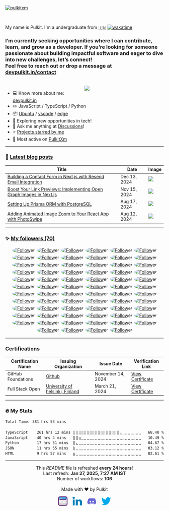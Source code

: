 [![pulkitxm](https://utfs.io/f/fAg0SbN5tYMawKGr0YTf0H1JXoMj5DTdB38FOVscE2yeUhwa)](https://www.holopin.io/@pulkitxm)

<br/>
 
My name is Pulkit. I'm a undergraduate from 🇮🇳 [![wakatime](https://wakatime.com/badge/user/018b392d-3ab1-4608-aec5-c9d51a551252.svg)](https://wakatime.com/@018b392d-3ab1-4608-aec5-c9d51a551252)

<h3>
 I’m currently seeking opportunities where I can contribute, learn, and grow as a developer. If you’re looking for someone passionate about building impactful software and eager to dive into new challenges, let’s connect!
 <br/>
 Feel free to reach out or drop a message at <a href="http://devpulkit.in/contact">devpulkit.in/contact</a>
</h3>
<br/>

<img align="right" width="50%" src="https://github-readme-stats.vercel.app/api?username=pulkitxm&count_private=true&show_icons=true&theme=react&rank_icon=github&border_radius=10">

- :computer: Know more about me: [devpulkit.in](https://www.devpulkit.in/)
- :pencil2: JavaScript / TypeScript / Python
- :package: [Ubuntu](https://ubuntu.com/) / [vscode](https://code.visualstudio.com) / [edge](https://www.microsoft.com/en-us/edge)
- :seedling: Exploring new opportunities in tech!
- :thought_balloon: Ask me anything at [Discussions](https://github.com/pulkitxm/pulkitxm/discussions/new/choose)!
- :star: [Projects starred by me](https://github.com/Pulkitxm?tab=stars)
- :pushpin: Most active on [PulkitXm](https://github.com/pulkitxm)

---

### :pencil: [Latest blog posts](https://blogs.devpulkit.in)

<!--START_SECTION:blog-posts-->
| Title | Date | Image |
| ----- | ---- | ----- |
| [Building a Contact Form in Next.js with Resend Email Integration](https://blogs.devpulkit.in/emails-with-resend) | Dec 13, 2024 | <img src="https://cdn.hashnode.com/res/hashnode/image/upload/v1734081142688/30bd0035-ff2e-4a94-a3f3-5549231565e4.jpeg?w=300&h=157&fit=crop&crop=entropy&auto=compress,format&format=webp"  />
| [Boost Your Link Previews: Implementing Open Graph Images in Next.js](https://blogs.devpulkit.in/open-graph-images-in-nextjs) | Nov 15, 2024 | <img src="https://cdn.hashnode.com/res/hashnode/image/upload/v1731658433998/70bdbb5d-1123-478d-b35a-316169ce5615.png?w=300&h=157&fit=crop&crop=entropy&auto=compress,format&format=webp"  />
| [Setting Up Prisma ORM with PostgreSQL](https://blogs.devpulkit.in/setting-up-prisma-orm-with-postgresql) | Aug 17, 2024 | <img src="https://cdn.hashnode.com/res/hashnode/image/upload/v1734016058521/1d653d70-3204-40fa-9272-58298cd8e663.webp?w=300&h=157&fit=crop&crop=entropy&auto=compress,format&format=webp"  />
| [Adding Animated Image Zoom to Your React App with PhotoSwipe](https://blogs.devpulkit.in/react-image-gallery-with-photoswipe) | Aug 12, 2024 | <img src="https://cdn.hashnode.com/res/hashnode/image/upload/v1723050714944/ecb7f6c0-7151-4ce1-9c57-08c47e2a6625.jpeg?w=300&h=157&fit=crop&crop=entropy&auto=compress,format&format=webp"  />
<!--END_SECTION:blog-posts-->

---

<!--START_SECTION:top-followers-heading-->

### :sparkles: [My followers (70)](https://github.com/Pulkitxm?tab=followers)

<!--End_SECTION:top-followers-heading-->

<!--START_SECTION:top-followers-->
<div style="display: flex; justify-content: center; flex-wrap: wrap;"><a href="https://github.com/AakashGujar" target="_blank"><img src="https://avatars.githubusercontent.com/u/109903705?v=4" alt="Follower" width="50" height="50" style="border-radius: 50%; margin: 3px;"/></a>
<a href="https://github.com/Aarushi-bhatia" target="_blank"><img src="https://avatars.githubusercontent.com/u/145634342?v=4" alt="Follower" width="50" height="50" style="border-radius: 50%; margin: 3px;"/></a>
<a href="https://github.com/aashutosh004" target="_blank"><img src="https://avatars.githubusercontent.com/u/152780762?v=4" alt="Follower" width="50" height="50" style="border-radius: 50%; margin: 3px;"/></a>
<a href="https://github.com/AayushKarwa" target="_blank"><img src="https://avatars.githubusercontent.com/u/89857864?v=4" alt="Follower" width="50" height="50" style="border-radius: 50%; margin: 3px;"/></a>
<a href="https://github.com/AbinashC2" target="_blank"><img src="https://avatars.githubusercontent.com/u/132013987?v=4" alt="Follower" width="50" height="50" style="border-radius: 50%; margin: 3px;"/></a>
<a href="https://github.com/adedolapoadegboye" target="_blank"><img src="https://avatars.githubusercontent.com/u/79329667?v=4" alt="Follower" width="50" height="50" style="border-radius: 50%; margin: 3px;"/></a>
<a href="https://github.com/aditya-agarwal2003" target="_blank"><img src="https://avatars.githubusercontent.com/u/111106895?v=4" alt="Follower" width="50" height="50" style="border-radius: 50%; margin: 3px;"/></a>
<a href="https://github.com/agayushh" target="_blank"><img src="https://avatars.githubusercontent.com/u/126490041?v=4" alt="Follower" width="50" height="50" style="border-radius: 50%; margin: 3px;"/></a>
<a href="https://github.com/ahmadsalahuddeen" target="_blank"><img src="https://avatars.githubusercontent.com/u/71287508?v=4" alt="Follower" width="50" height="50" style="border-radius: 50%; margin: 3px;"/></a>
<a href="https://github.com/AI0228" target="_blank"><img src="https://avatars.githubusercontent.com/u/145859755?v=4" alt="Follower" width="50" height="50" style="border-radius: 50%; margin: 3px;"/></a>
<a href="https://github.com/Anujmishra2005" target="_blank"><img src="https://avatars.githubusercontent.com/u/72244992?v=4" alt="Follower" width="50" height="50" style="border-radius: 50%; margin: 3px;"/></a>
<a href="https://github.com/ArielMAJ" target="_blank"><img src="https://avatars.githubusercontent.com/u/69123486?v=4" alt="Follower" width="50" height="50" style="border-radius: 50%; margin: 3px;"/></a>
<a href="https://github.com/Arnab2002Pal" target="_blank"><img src="https://avatars.githubusercontent.com/u/101279242?v=4" alt="Follower" width="50" height="50" style="border-radius: 50%; margin: 3px;"/></a>
<a href="https://github.com/azra316" target="_blank"><img src="https://avatars.githubusercontent.com/u/139526226?v=4" alt="Follower" width="50" height="50" style="border-radius: 50%; margin: 3px;"/></a>
<a href="https://github.com/best-journey" target="_blank"><img src="https://avatars.githubusercontent.com/u/144888274?v=4" alt="Follower" width="50" height="50" style="border-radius: 50%; margin: 3px;"/></a>
<a href="https://github.com/BionStt" target="_blank"><img src="https://avatars.githubusercontent.com/u/43228630?v=4" alt="Follower" width="50" height="50" style="border-radius: 50%; margin: 3px;"/></a>
<a href="https://github.com/Bulbuccus" target="_blank"><img src="https://avatars.githubusercontent.com/u/153486220?v=4" alt="Follower" width="50" height="50" style="border-radius: 50%; margin: 3px;"/></a>
<a href="https://github.com/ch-stya" target="_blank"><img src="https://avatars.githubusercontent.com/u/192712419?v=4" alt="Follower" width="50" height="50" style="border-radius: 50%; margin: 3px;"/></a>
<a href="https://github.com/davidfgomes" target="_blank"><img src="https://avatars.githubusercontent.com/u/132530609?v=4" alt="Follower" width="50" height="50" style="border-radius: 50%; margin: 3px;"/></a>
<a href="https://github.com/Deb0071" target="_blank"><img src="https://avatars.githubusercontent.com/u/123491673?v=4" alt="Follower" width="50" height="50" style="border-radius: 50%; margin: 3px;"/></a>
<a href="https://github.com/devpulkitt" target="_blank"><img src="https://avatars.githubusercontent.com/u/191749786?v=4" alt="Follower" width="50" height="50" style="border-radius: 50%; margin: 3px;"/></a>
<a href="https://github.com/divA2805" target="_blank"><img src="https://avatars.githubusercontent.com/u/158808168?v=4" alt="Follower" width="50" height="50" style="border-radius: 50%; margin: 3px;"/></a>
<a href="https://github.com/Faisal786111" target="_blank"><img src="https://avatars.githubusercontent.com/u/124188437?v=4" alt="Follower" width="50" height="50" style="border-radius: 50%; margin: 3px;"/></a>
<a href="https://github.com/GauravKesh" target="_blank"><img src="https://avatars.githubusercontent.com/u/98611148?v=4" alt="Follower" width="50" height="50" style="border-radius: 50%; margin: 3px;"/></a>
<a href="https://github.com/gbowne1" target="_blank"><img src="https://avatars.githubusercontent.com/u/47549872?v=4" alt="Follower" width="50" height="50" style="border-radius: 50%; margin: 3px;"/></a>
<a href="https://github.com/GUARDIANSOFCODE" target="_blank"><img src="https://avatars.githubusercontent.com/u/160457369?v=4" alt="Follower" width="50" height="50" style="border-radius: 50%; margin: 3px;"/></a>
<a href="https://github.com/harshitduttshukla" target="_blank"><img src="https://avatars.githubusercontent.com/u/148779601?v=4" alt="Follower" width="50" height="50" style="border-radius: 50%; margin: 3px;"/></a>
<a href="https://github.com/harshsoni003" target="_blank"><img src="https://avatars.githubusercontent.com/u/155532861?v=4" alt="Follower" width="50" height="50" style="border-radius: 50%; margin: 3px;"/></a>
<a href="https://github.com/Heismanish" target="_blank"><img src="https://avatars.githubusercontent.com/u/92051445?v=4" alt="Follower" width="50" height="50" style="border-radius: 50%; margin: 3px;"/></a>
<a href="https://github.com/Het-Rasadiya" target="_blank"><img src="https://avatars.githubusercontent.com/u/118646018?v=4" alt="Follower" width="50" height="50" style="border-radius: 50%; margin: 3px;"/></a>
<a href="https://github.com/IDouble" target="_blank"><img src="https://avatars.githubusercontent.com/u/18186995?v=4" alt="Follower" width="50" height="50" style="border-radius: 50%; margin: 3px;"/></a>
<a href="https://github.com/irohandev" target="_blank"><img src="https://avatars.githubusercontent.com/u/108291771?v=4" alt="Follower" width="50" height="50" style="border-radius: 50%; margin: 3px;"/></a>
<a href="https://github.com/ishaan1995" target="_blank"><img src="https://avatars.githubusercontent.com/u/12032343?v=4" alt="Follower" width="50" height="50" style="border-radius: 50%; margin: 3px;"/></a>
<a href="https://github.com/Jatin4224" target="_blank"><img src="https://avatars.githubusercontent.com/u/93386551?v=4" alt="Follower" width="50" height="50" style="border-radius: 50%; margin: 3px;"/></a>
<a href="https://github.com/kanakOS01" target="_blank"><img src="https://avatars.githubusercontent.com/u/114474953?v=4" alt="Follower" width="50" height="50" style="border-radius: 50%; margin: 3px;"/></a>
<a href="https://github.com/kxitika" target="_blank"><img src="https://avatars.githubusercontent.com/u/163126463?v=4" alt="Follower" width="50" height="50" style="border-radius: 50%; margin: 3px;"/></a>
<a href="https://github.com/LakshayxBansal" target="_blank"><img src="https://avatars.githubusercontent.com/u/163767683?v=4" alt="Follower" width="50" height="50" style="border-radius: 50%; margin: 3px;"/></a>
<a href="https://github.com/LefterisXefteris" target="_blank"><img src="https://avatars.githubusercontent.com/u/136985982?v=4" alt="Follower" width="50" height="50" style="border-radius: 50%; margin: 3px;"/></a>
<a href="https://github.com/Manas-thakur" target="_blank"><img src="https://avatars.githubusercontent.com/u/94138492?v=4" alt="Follower" width="50" height="50" style="border-radius: 50%; margin: 3px;"/></a>
<a href="https://github.com/mebremame" target="_blank"><img src="https://avatars.githubusercontent.com/u/165416120?v=4" alt="Follower" width="50" height="50" style="border-radius: 50%; margin: 3px;"/></a>
<a href="https://github.com/mohit-100" target="_blank"><img src="https://avatars.githubusercontent.com/u/142308041?v=4" alt="Follower" width="50" height="50" style="border-radius: 50%; margin: 3px;"/></a>
<a href="https://github.com/moyezr" target="_blank"><img src="https://avatars.githubusercontent.com/u/83092503?v=4" alt="Follower" width="50" height="50" style="border-radius: 50%; margin: 3px;"/></a>
<a href="https://github.com/mustafacagri" target="_blank"><img src="https://avatars.githubusercontent.com/u/7488394?v=4" alt="Follower" width="50" height="50" style="border-radius: 50%; margin: 3px;"/></a>
<a href="https://github.com/namannn04" target="_blank"><img src="https://avatars.githubusercontent.com/u/146120647?v=4" alt="Follower" width="50" height="50" style="border-radius: 50%; margin: 3px;"/></a>
<a href="https://github.com/Narender01" target="_blank"><img src="https://avatars.githubusercontent.com/u/86468988?v=4" alt="Follower" width="50" height="50" style="border-radius: 50%; margin: 3px;"/></a>
<a href="https://github.com/nitinsai2612" target="_blank"><img src="https://avatars.githubusercontent.com/u/118629622?v=4" alt="Follower" width="50" height="50" style="border-radius: 50%; margin: 3px;"/></a>
<a href="https://github.com/OfficialCodeVoyage" target="_blank"><img src="https://avatars.githubusercontent.com/u/72575602?v=4" alt="Follower" width="50" height="50" style="border-radius: 50%; margin: 3px;"/></a>
<a href="https://github.com/pulkitxm2" target="_blank"><img src="https://avatars.githubusercontent.com/u/129366644?v=4" alt="Follower" width="50" height="50" style="border-radius: 50%; margin: 3px;"/></a>
<a href="https://github.com/RahulDadhich26" target="_blank"><img src="https://avatars.githubusercontent.com/u/111578507?v=4" alt="Follower" width="50" height="50" style="border-radius: 50%; margin: 3px;"/></a>
<a href="https://github.com/RJ8084" target="_blank"><img src="https://avatars.githubusercontent.com/u/146812036?v=4" alt="Follower" width="50" height="50" style="border-radius: 50%; margin: 3px;"/></a>
<a href="https://github.com/ronit-1404" target="_blank"><img src="https://avatars.githubusercontent.com/u/88834510?v=4" alt="Follower" width="50" height="50" style="border-radius: 50%; margin: 3px;"/></a>
<a href="https://github.com/rr3s1" target="_blank"><img src="https://avatars.githubusercontent.com/u/75430531?v=4" alt="Follower" width="50" height="50" style="border-radius: 50%; margin: 3px;"/></a>
<a href="https://github.com/SadmanYasar" target="_blank"><img src="https://avatars.githubusercontent.com/u/67522140?v=4" alt="Follower" width="50" height="50" style="border-radius: 50%; margin: 3px;"/></a>
<a href="https://github.com/Sameer103" target="_blank"><img src="https://avatars.githubusercontent.com/u/79912125?v=4" alt="Follower" width="50" height="50" style="border-radius: 50%; margin: 3px;"/></a>
<a href="https://github.com/scorpionkinganukis" target="_blank"><img src="https://avatars.githubusercontent.com/u/81745188?v=4" alt="Follower" width="50" height="50" style="border-radius: 50%; margin: 3px;"/></a>
<a href="https://github.com/shashank30082004" target="_blank"><img src="https://avatars.githubusercontent.com/u/140587990?v=4" alt="Follower" width="50" height="50" style="border-radius: 50%; margin: 3px;"/></a>
<a href="https://github.com/ShashankRampardos" target="_blank"><img src="https://avatars.githubusercontent.com/u/66352865?v=4" alt="Follower" width="50" height="50" style="border-radius: 50%; margin: 3px;"/></a>
<a href="https://github.com/shivamsaklani" target="_blank"><img src="https://avatars.githubusercontent.com/u/86798314?v=4" alt="Follower" width="50" height="50" style="border-radius: 50%; margin: 3px;"/></a>
<a href="https://github.com/smitjiwani" target="_blank"><img src="https://avatars.githubusercontent.com/u/78549024?v=4" alt="Follower" width="50" height="50" style="border-radius: 50%; margin: 3px;"/></a>
<a href="https://github.com/Some1Uknow" target="_blank"><img src="https://avatars.githubusercontent.com/u/130275024?v=4" alt="Follower" width="50" height="50" style="border-radius: 50%; margin: 3px;"/></a>
<a href="https://github.com/SrijaVuppala295" target="_blank"><img src="https://avatars.githubusercontent.com/u/140592148?v=4" alt="Follower" width="50" height="50" style="border-radius: 50%; margin: 3px;"/></a>
<a href="https://github.com/standardgalactic" target="_blank"><img src="https://avatars.githubusercontent.com/u/43516554?v=4" alt="Follower" width="50" height="50" style="border-radius: 50%; margin: 3px;"/></a>
<a href="https://github.com/umangPokhriyall" target="_blank"><img src="https://avatars.githubusercontent.com/u/151832630?v=4" alt="Follower" width="50" height="50" style="border-radius: 50%; margin: 3px;"/></a>
<a href="https://github.com/UrCode-Buddy" target="_blank"><img src="https://avatars.githubusercontent.com/u/136894128?v=4" alt="Follower" width="50" height="50" style="border-radius: 50%; margin: 3px;"/></a>
<a href="https://github.com/uurbanbuddha" target="_blank"><img src="https://avatars.githubusercontent.com/u/126100574?v=4" alt="Follower" width="50" height="50" style="border-radius: 50%; margin: 3px;"/></a>
<a href="https://github.com/vibhorjoshi" target="_blank"><img src="https://avatars.githubusercontent.com/u/105739194?v=4" alt="Follower" width="50" height="50" style="border-radius: 50%; margin: 3px;"/></a>
<a href="https://github.com/Vivek09Chahal" target="_blank"><img src="https://avatars.githubusercontent.com/u/103368320?v=4" alt="Follower" width="50" height="50" style="border-radius: 50%; margin: 3px;"/></a>
<a href="https://github.com/warmice71" target="_blank"><img src="https://avatars.githubusercontent.com/u/136490321?v=4" alt="Follower" width="50" height="50" style="border-radius: 50%; margin: 3px;"/></a>
<a href="https://github.com/XiaomingX" target="_blank"><img src="https://avatars.githubusercontent.com/u/5387930?v=4" alt="Follower" width="50" height="50" style="border-radius: 50%; margin: 3px;"/></a>
<a href="https://github.com/yashdhawane" target="_blank"><img src="https://avatars.githubusercontent.com/u/40862348?v=4" alt="Follower" width="50" height="50" style="border-radius: 50%; margin: 3px;"/></a></div>
<!--END_SECTION:top-followers-->

---

### Certifications


| Certification Name | Issuing Organization                                          | Issue Date        | Verification Link                                                                                        |
| ------------------ | ------------------------------------------------------------- | ----------------- | -------------------------------------------------------------------------------------------------------- |
| GitHub Foundations | [Github](https://www.credly.com/org/github)                   | November 14, 2024 | [View Certificate](https://www.credly.com/badges/0d980c06-511c-4e3d-a9a7-9973688b34ad)                   |
| Full Stack Open    | [University of helsinki, Finland](https://www.helsinki.fi/en) | March 21, 2024    | [View Certificate](https://github.com/Pulkitxm/fullstackopen/blob/main/Certificates/Pulkit%20Pulkit.pdf) |

---

<h3 align="left">🔥   My Stats</h3>
<!--START_SECTION:waka-->

```txt
Total Time: 381 hrs 53 mins

TypeScript    261 hrs 12 mins ⣿⣿⣿⣿⣿⣿⣿⣿⣿⣿⣿⣿⣿⣿⣿⣿⣿⣄⣀⣀⣀⣀⣀⣀⣀   68.40 %
JavaScript    40 hrs 4 mins   ⣿⣿⣶⣀⣀⣀⣀⣀⣀⣀⣀⣀⣀⣀⣀⣀⣀⣀⣀⣀⣀⣀⣀⣀⣀   10.49 %
Python        17 hrs 51 mins  ⣿⣄⣀⣀⣀⣀⣀⣀⣀⣀⣀⣀⣀⣀⣀⣀⣀⣀⣀⣀⣀⣀⣀⣀⣀   04.67 %
JSON          11 hrs 55 mins  ⣷⣀⣀⣀⣀⣀⣀⣀⣀⣀⣀⣀⣀⣀⣀⣀⣀⣀⣀⣀⣀⣀⣀⣀⣀   03.12 %
HTML          9 hrs 57 mins   ⣶⣀⣀⣀⣀⣀⣀⣀⣀⣀⣀⣀⣀⣀⣀⣀⣀⣀⣀⣀⣀⣀⣀⣀⣀   02.61 %
```

<!--END_SECTION:waka-->

------------

<!--START_SECTION:workflows-update-->

<p align="center">
      This <i>README</i> file is refreshed <b>every 24 hours</b>!<br/>
      Last refresh: <b>Jan 27, 2025, 7:27 AM IST</b><br/>
      Number of workflows: <b>106</b><br/><br/>
      Made with ❤️ by Pulkit
    </p>

<!--END_SECTION:workflows-update-->
<div align="center">
    <a href="https://www.devpulkit.in" style="text-decoration: none; display: inline-block;">
        <img src="./assets/web.svg" alt="Website" height="30" width="30" />
    </a>
    &nbsp;&nbsp;
    <a href="https://www.linkedin.com/in/pulkitxm" style="text-decoration: none; display: inline-block;">
        <img src="./assets/linkedin.svg" alt="LinkedIn" height="30" width="30" />
    </a>
    &nbsp;&nbsp;
    <a href="https://discord.gg/790426084994187304" style="text-decoration: none; display: inline-block;">
        <img src="./assets/discord.svg" alt="Discord" height="30" width="30" />
    </a>
    &nbsp;&nbsp;
    <a href="https://x.com/devpulkitt" style="text-decoration: none; display: inline-block;">
        <img src="./assets/twitter.svg" alt="Twitter" height="30" width="30" />
    </a>
</div>
